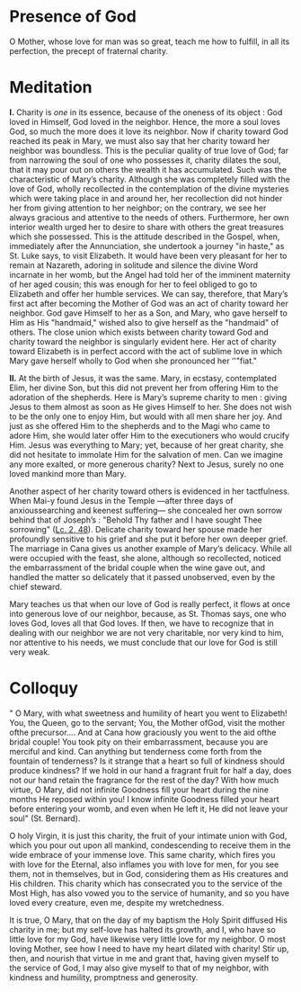 # Presence of God

O Mother, whose love for man was so great, teach me how to fulfill, in all its perfection, the precept of fraternal charity.

# Meditation

**I.** Charity is *one* in its essence, because of the oneness of its object : God loved in Himself, God loved in the neighbor. Hence, the more a soul loves God, so much the more does it love its neighbor. Now if charity toward God reached its peak in Mary, we must also say that her charity toward her neighbor was boundless. This is the peculiar quality of true love of God; far from narrowing the soul of one who possesses it, charity dilates the soul, that it may pour out on others the wealth it has accumulated. Such was the characteristic of Mary’s charity. Although she was completely filled with the love of God, wholly recollected in the contemplation of the divine mysteries which were taking place in and around her, her recollection did not hinder her from giving attention to her neighbor; on the contrary, we see her always gracious and attentive to the needs of others. Furthermore, her own interior wealth urged her to desire to share with others the great treasures which she possessed. This is the attitude described in the Gospel, when, immediately after the Annunciation, she undertook a journey "in haste," as St. Luke says, to visit Elizabeth. It would have been very pleasant for her to remain at Nazareth, adoring in solitude and silence the divine Word incarnate in her womb, but the Angel had told her of the imminent maternity of her aged cousin; this was enough for her to feel obliged to go to Elizabeth and offer her humble services. We can say, therefore, that Mary’s first act after becoming the Mother of God was an act of charity toward her neighbor. God gave Himself to her as a Son, and Mary, who gave herself to Him as His "handmaid," wished also to give herself as the "handmaid" of others. The close union which exists between charity toward God and charity toward the neighbor is singularly evident here. Her act of charity toward Elizabeth is in perfect accord with the act of sublime love in which Mary gave herself wholly to God when she pronounced her ‘'"fiat."

**II.** At the birth of Jesus, it was the same. Mary, in ecstasy, contemplated Elim, her divine Son, but this did not prevent her from offering Him to the adoration of the shepherds. Here is Mary’s supreme charity to men : giving Jesus to them almost as soon as He gives Himself to her. She does not wish to be the only one to enjoy Him, but would with all men share her joy. And just as she offered Him to the shepherds and to the Magi who came to adore Him, she would later offer Him to the executioners who would crucify Him. Jesus was everything to Mary; yet, because of her great charity, she did not hesitate to immolate Him for the salvation of men. Can we imagine any more exalted, or more generous charity? Next to Jesus, surely no one loved mankind more than Mary.

Another aspect of her charity toward others is evidenced in her tactfulness. When Mai-y found Jesus in the Temple —after three days of anxioussearching and keenest suffering— she concealed her own sorrow behind that of Joseph’s : "Behold Thy father and I have sought Thee sorrowing" ([Lc. 2, 48](https://vulgata.online/bible/Lc.2?ed=DR2&vfn=DR2.Lc.2.48:vs)). Delicate charity toward her spouse made her profoundly sensitive to his grief and she put it before her own deeper grief. The marriage in Cana gives us another example of Mary’s delicacy. While all were occupied with the feast, she alone, although so recollected, noticed the embarrassment of the bridal couple when the wine gave out, and handled the matter so delicately that it passed unobserved, even by the chief steward.

Mary teaches us that when our love of God is really perfect, it flows at once into generous love of our neighbor, because, as St. Thomas says, one who loves God, loves all that God loves. If then, we have to recognize that in dealing with our neighbor we are not very charitable, nor very kind to him, nor attentive to his needs, we must conclude that our love for God is still very weak.

# Colloquy

" O Mary, with what sweetness and humility of heart you went to Elizabeth! You, the Queen, go to the servant; You, the Mother ofGod, visit the mother ofthe precursor.... And at Cana how graciously you went to the aid ofthe bridal couple! You took pity on their embarrassment, because you are merciful and kind. Can anything but tenderness come forth from the fountain of tenderness? Is it strange that a heart so full of kindness should produce kindness? If we hold in our hand a fragrant fruit for half a day, does not our hand retain the fragrance for the rest of the day? With how much virtue, O Mary, did not infinite Goodness fill your heart during the nine months He reposed within you! I know infinite Goodness filled your heart before entering your womb, and even when He left it, He did not leave your soul" (St. Bernard).

O holy Virgin, it is just this charity, the fruit of your intimate union with God, which you pour out upon all mankind, condescending to receive them in the wide embrace of your immense love. This same charity, which fires you with love for the Eternal, also inflames you with love for men, for you see them, not in themselves, but in God, considering them as His creatures and His children. This charity which has consecrated you to the service of the Most High, has also vowed you to the service of humanity, and so you have loved every creature, even me, despite my wretchedness.

It is true, O Mary, that on the day of my baptism the Holy Spirit diffused His charity in me; but my self-love has halted its growth, and I, who have so little love for my God, have likewise very little love for my neighbor. O most loving Mother, see how I need to have my heart dilated with charity! Stir up, then, and nourish that virtue in me and grant that, having given myself to the service of God, I may also give myself to that of my neighbor, with kindness and humility, promptness and generosity.
